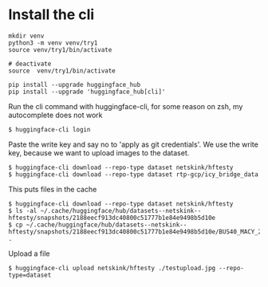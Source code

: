 

# Install the cli

```
mkdir venv
python3 -m venv venv/try1
source venv/try1/bin/activate

# deactivate
source  venv/try1/bin/activate

pip install --upgrade huggingface_hub
pip install --upgrade 'huggingface_hub[cli]'
```

Run the cli command with huggingface-cli, for some reason on zsh, my autocomplete does
not work

```
$ huggingface-cli login
```

Paste the write key and say no to 'apply as git credentials'.  We use the write key, because
we want to upload images to the dataset.


```
$ huggingface-cli download --repo-type dataset netskink/hftesty
$ huggingface-cli download --repo-type dataset rtp-gcp/icy_bridge_data
```

This puts files in the cache

```
$ huggingface-cli download --repo-type dataset netskink/hftesty
$ ls -al ~/.cache/huggingface/hub/datasets--netskink--hftesty/snapshots/2188eecf913dc40800c51777b1e84e9498b5d10e
$ cp ~/.cache/huggingface/hub/datasets--netskink--hftesty/snapshots/2188eecf913dc40800c51777b1e84e9498b5d10e/BUS40_MACY_20220114Z1250.jpg .
```

Upload a file

```
$ huggingface-cli upload netskink/hftesty ./testupload.jpg --repo-type=dataset
```


